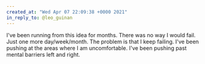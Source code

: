 ```yaml
---
created_at: "Wed Apr 07 22:09:38 +0000 2021"
in_reply_to: @leo_guinan
---
```


I've been running from this idea for months. There was no way I would fail. Just one more day/week/month. The problem is that I keep failing. I've been pushing at the areas where I am uncomfortable. I've been pushing past mental barriers left and right.